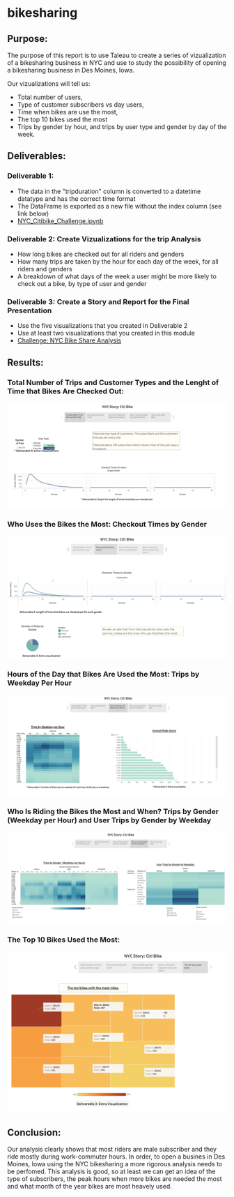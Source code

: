 # bikesharing

## Purpose:
The purpose of this report is to use Taleau to create a series of vizualization of a bikesharing business in NYC and use to study the possibility of opening a bikesharing business in Des Moines, Iowa.

Our vizualizations will tell us:
* Total number of users,
* Type of customer subscribers vs day users,
* Time when bikes are use the most, 
* The top 10 bikes used the most 
* Trips by gender by hour, and trips by user type and gender by day of the week.
## Deliverables:
### Deliverable 1: 
* The data in the "tripduration" column is converted to a datetime datatype and has the correct time format
* The DataFrame is exported as a new file without the index column (see link below)
* [NYC_Citibike_Challenge.ipynb](https://github.com/LucyPill/bikesharing/blob/main/NYC_Citibike_Challenge.ipynb)

### Deliverable 2: Create Vizualizations for the trip Analysis
* How long bikes are checked out for all riders and genders
* How many trips are taken by the hour for each day of the week, for all riders and genders
* A breakdown of what days of the week a user might be more likely to check out a bike, by type of user and gender

### Deliverable 3: Create a Story and Report for the Final Presentation
* Use the five visualizations that you created in Deliverable 2
* Use at least two visualizations that you created in this module
* [Challenge: NYC Bike Share Analysis](https://public.tableau.com/app/profile/lucy.e.pill/viz/ChallengeNYCBikeShareAnalysis/NYCStory)

## Results: 
### Total Number of Trips and Customer Types and the Lenght of Time that Bikes Are Checked Out:
![Total_trips_customer_types.png](https://github.com/LucyPill/bikesharing/blob/main/Images/Total_trips_customer_types.png)

### Who Uses the Bikes the Most: Checkout Times by Gender
![Who uses the bikes the most.png](https://github.com/LucyPill/bikesharing/blob/main/Images/Who%20uses%20the%20bikes%20the%20most.png)

### Hours of the Day that Bikes Are Used the Most: Trips by Weekday Per Hour
![Hours of heavy use.png](https://github.com/LucyPill/bikesharing/blob/main/Images/Hours%20of%20heavy%20use.png)

### Who Is Riding the Bikes the Most and When? Trips by Gender (Weekday per Hour) and User Trips by Gender by Weekday
![who and when is riding the most.png](https://github.com/LucyPill/bikesharing/blob/main/Images/who%20and%20when%20is%20riding%20the%20most.png)

### The Top 10 Bikes Used the Most:
![10 bikes used the most.png](https://github.com/LucyPill/bikesharing/blob/main/Images/10%20bikes%20used%20the%20most.png)

## Conclusion:
Our analysis clearly shows that most riders are male subscriber and they ride mostly during work-commuter hours. In order, to open a  busines in Des Moines, Iowa using the NYC bikesharing a more rigorous analysis needs to be perfomed. This analysis is good, so  at least we can get an idea of the type of subscribers, the peak hours when more bikes are needed the most and what month of the year bikes are most heavely used. 
